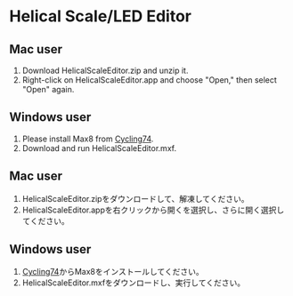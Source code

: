 
# Helical Scale/LED Editor

## Mac user
1. Download HelicalScaleEditor.zip and unzip it.
2. Right-click on HelicalScaleEditor.app and choose "Open," then select "Open" again.

## Windows user
1. Please install Max8 from <a href="https://cycling74.com/downloads">Cycling74</a>.
2. Download and run HelicalScaleEditor.mxf.

## Mac user
1. HelicalScaleEditor.zipをダウンロードして、解凍してください。
2. HelicalScaleEditor.appを右クリックから開くを選択し、さらに開く選択してください。

## Windows user
1. <a href="https://cycling74.com/downloads">Cycling74</a>からMax8をインストールしてください。
2. HelicalScaleEditor.mxfをダウンロードし、実行してください。